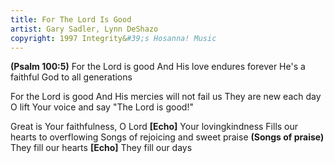 ```yaml
---
title: For The Lord Is Good
artist: Gary Sadler, Lynn DeShazo
copyright: 1997 Integrity&#39;s Hosanna! Music
---
```


<strong>(Psalm 100:5)</strong>
For the Lord is good
And His love endures forever
He's a faithful God to all generations

For the Lord is good
And His mercies will not fail us
They are new each day
O lift Your voice and say
"The Lord is good!"

Great is Your faithfulness, O Lord    <strong>[Echo]</strong>
Your lovingkindness
Fills our hearts to overflowing
Songs of rejoicing and sweet praise <strong>(Songs of praise)</strong>
They fill our hearts    <strong>[Echo]</strong>
They fill our days

